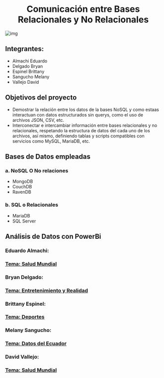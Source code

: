 #  <center>Comunicación entre Bases Relacionales y No Relacionales</center>
![img](https://th.bing.com/th/id/R.5a6bd7233dc543599b365031f0945809?rik=jHu%2befE67uabJA&pid=ImgRaw&r=0)
## Integrantes:
- Almachi Eduardo
- Delgado Bryan
- Espinel Brittany
- Sangucho Melany
- Vallejo David

## Objetivos del proyecto
- Demostrar la relación entre los datos de la bases NoSQL y como estaas interactuan con datos estructurados sin querys, como el uso de archivos JSON, CSV, etc.
- Interconectar e intercambiar información entre bases relacionales y no relacionales, respetando la estructura de datos del cada uno de los archivos, así mismo, definiendo tablas y scripts compatibles
con servicios como MySQL, MariaDB, etc.

## Bases de Datos empleadas
### a. NoSQL O No relaciones
- MongoDB
- CouchDB
- RavenDB

### b. SQL o Relacionales
- MariaDB
- SQL Server

## Análisis de Datos con PowerBi
### Eduardo Almachi:  
<h3><a href ="Eduardo Almachi/Readme.md">Tema: Salud Mundial</a></h3>

### Bryan Delgado:
<h3><a href ="Delgado Bryan/Conclusiones.md">Tema: Entretenimiento y Realidad</a></h3>

### Brittany Espinel:
<h3><a href ="">Tema: Deportes</a></h3>

### Melany Sangucho:
<h3><a href ="Sangucho Melany/DatosEcuador/conclusiones.md">Tema: Datos del Ecuador</a></h3>

### David Vallejo:
<h3><a href ="Vallejo David/Conclusiones.md">Tema: Salud Mundial</a></h3>

